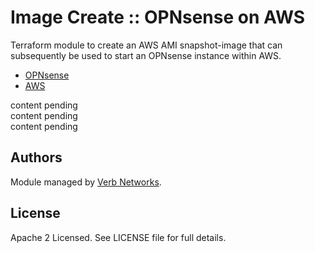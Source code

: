 # Image Create :: OPNsense on AWS

Terraform module to create an AWS AMI snapshot-image that can subsequently be used to start an OPNsense instance 
within AWS.
 * [OPNsense](https://www.opnsense.org/)
 * [AWS](https://aws.amazon.com/)


content pending   
content pending   
content pending   


## Authors
Module managed by [Verb Networks](https://github.com/verbnetworks).

## License
Apache 2 Licensed. See LICENSE file for full details.
